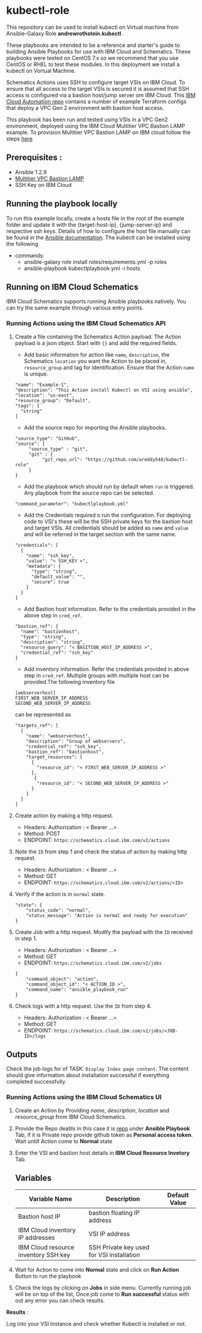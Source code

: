 # kubectl-role

This repository can be used to install kubectl on Virtual machine from Ansible-Galaxy Role **andrewrothstein.kubectl** .

These playbooks are intended to be a reference and starter's guide to building Ansible Playbooks for use with IBM Cloud and Schematics. These playbooks were tested on CentOS 7.x so we recommend that you use CentOS or RHEL to test these modules. In this deployment we install a kubectl on Vortual Machine.

Schematics Actions uses SSH to configure target VSIs on IBM Cloud. To ensure that all access to the target VSIs is secured it is assumed that SSH access is configured via a bastion host/jump server om IBM Cloud. This [IBM Cloud Automation repo](https://github.com/Cloud-Schematics) contains a number of example Terraform configs that deploy a VPC Gen 2 environment with bastion host access.

This playbook has been run and tested using VSIs in a VPC Gen2 environment, deployed using the IBM Cloud Multitier VPC Bastion LAMP example. To provision Multitier VPC Bastion LAMP on IBM cloud follow the steps [here](https://github.com/Cloud-Schematics/multitier-bastion-vpc-lamp)

## Prerequisites :

   - Ansible 1.2.9
   - [Multitier VPC Bastion LAMP](https://github.com/Cloud-Schematics/multitier-bastion-vpc-lamp)
   - SSH Key on IBM Cloud

## Running the playbook locally
 To run this example locally, create a hosts file in the root of the example folder and update it with the {target-host-ip}, {jump-server-ip} and respective ssh keys. Details of how to configure the host file manually can be found in the [Ansible documentation](https://docs.ansible.com/ansible/latest/user_guide/intro_inventory.html#inventory-basics-formats-hosts-and-groups). 
 The kubectl can be installed using the following 
- commands:
    - ansible-galaxy role install roles/requirements.yml -p roles
    - ansible-playbook kubectlplaybook.yml -i hosts

## Running on IBM Cloud Schematics

IBM Cloud Schematics supports running Ansible playbooks natively. You can try the same example through various entry points. 

### Running Actions using the IBM Cloud Schematics API

1. Create a file containing the Schematics Action payload. The Action payload is a json object. Start with `{}` and add the required fields. 

    - Add basic information for action like `name`, `description`, the Schematics `location` you want the Action to be placed in, `resource_group` and tag for identification. Ensure that the Action `name` is unique.  

    ```
    "name": "Example-1",
    "description": "This Action install Kubectl on VSI using ansible",
    "location": "us-east",
    "resource_group": "Default",
    "tags": [
      "string"
    ]
    ```

    - Add the source repo for importing the Ansible playbooks. 
    ```
    "source_type": "GitHub", 
    "source": {
         "source_type" : "git",
         "git" : {
              "git_repo_url": "https://github.com/areddy548/kubectl-role"
         }
    }
    ```
    - Add the playbook which should run by default when `run` is triggered. Any playbook from the source repo can be selected. 
    ```
    "command_parameter": "kubectlplaybook.yml"
    ```

    - Add the Credentials required o run the configuration. For deploying code to VSI's these will be the SSH private keys for the bastion host and target VSIs. All credentials should be added as `name` and `value` and will be referred in the target section with the same name.
    ```
    "credentials": [
      {
        "name": "ssh_key",
        "value": "< SSH_KEY >",
        "metadata": {
          "type": "string",
          "default_value": "",
          "secure": true
        }
      }
    ]
    ```
    - Add Bastion host information. Refer to the credentials provided in the above step in `cred_ref`.
    ```
    "bastion_ref": {
      "name": "bastionhost",
      "type": "string",
      "description": "string",
      "resource_query": "< BASITION_HOST_IP_ADDRESS >",
      "credential_ref": "ssh_key"
    }
    ```
    - Add inventory information. Refer the credentials provided in above step in `cred_ref`. Multiple groups with multiple host can be provided.The following inventory file 
    ```
    [webserverhost]
    FIRST_WEB_SERVER_IP_ADDRESS
    SECOND_WEB_SERVER_IP_ADDRESS
    ```
    can be represented as 
    ```
    "targets_ref": [
      {
        "name": "webserverhost",
        "description": "Group of webservers",
        "credential_ref": "ssh_key",
        "bastion_ref": "bastionhost",
        "target_resources": [
          {
            "resource_id": "< FIRST_WEB_SERVER_IP_ADDRESS >"
          },
           {
            "resource_id": "< SECOND_WEB_SERVER_IP_ADDRESS >"
          }
        ]
      }
    ]
    ```

2. Create action by making a http request.
    - Headers: 
    Authorization : < Bearer ...>
    - Method: POST
    - ENDPOINT: `https://schematics.cloud.ibm.com/v2/actions`


3. Note the `ID` from step 1 and check the status of action by making http request. 
    - Headers: 
    Authorization : < Bearer ...>
    - Method: GET
    - ENDPOINT: `https://schematics.cloud.ibm.com/v2/actions/<ID>`

4. Verify if the action is in `normal` state. 
    ```
    "state": {  
        "status_code": "normal",
        "status_message": "Action is normal and ready for execution"
    }
    ```
5. Create Job with a http request. Modify the payload with the `ID` received in step 1. 
    - Headers: 
    Authorization : < Bearer ...>
    - Method: GET
    - ENDPOINT: `https://schematics.cloud.ibm.com/v2/jobs`

    ```
    {
        "command_object": "action",
        "command_object_id": "< ACTION_ID >",
        "command_name": "ansible_playbook_run"
    }
    ```

6. Check logs with a http request. Use the `ID` from step 4. 
    - Headers: 
    Authorization : < Bearer ...>
    - Method: GET
    - ENDPOINT: `https://schematics.cloud.ibm.com/v2/jobs/<JOB-ID>/logs`

## Outputs

Check the job logs for of TASK: `Display Index page content`. The content should give information about installation successful if everything completed successfully.

### Running Actions using the IBM Cloud Schematics UI

1. Create an Action by Providing *name*, *description*, *location* and *resource_group* from IBM Cloud Schematics.

2. Provide the Repo deatils in this case it is [repo](https://github.com/areddy548/kubectl-role) under **Ansible Playbook** Tab, if it is Private repo provide github token as **Personal access token**. Wait untill Action come to **Normal** state

3. Enter the VSI and bastion host details in **IBM Cloud Resource Invetory** Tab.

   ## Variables

      | Variable Name | Description |	Default Value |
      | ----- | ----- | ----- |
      | Bastion host IP | bastion floating IP address | |
      | IBM Cloud inventory IP addresses| VSI IP address | |
      | IBM Cloud resource inventory SSH key| SSH Private key used for VSI installation | |

4. Wait for Action to come into **Normal** state and click on **Run Action** Button to run the playbook

5. Check the logs by clicking on **Jobs** in side menu. Currently running job will be on top of the list, Once job come to **Run successful** status with out any error you can check results.

**Results** : 

Log into your VSI Instance and check whether Kubectl is installed or not.
